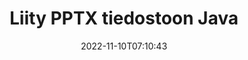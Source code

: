 ---
############################# Static ############################
layout: "auto-gen-merger"
date: 2022-11-10T07:10:43
draft: false
otherformats: vdx vsdm vsdx vssm vssx vstm vstx vsx vtx xlam xls xlsb xlsm xlsx xlt xltm

############################# Head ############################
head_title: "Liity PPTX-tiedostoihin Java & J2SE Documents Merger API:n kautta"
head_description: "Liitä useita PPTX-tiedostoja Javassa käyttämällä asiakirjojen yhdistämissovellusliittymää, jossa kaikki tiedot, tyylit ja muotoilut ovat lähdeasiakirjoina."

############################# Header ############################
title: "Liity PPTX tiedostoon Java"
description: "Liity kohtaan PPTX muutamalla rivillä Java-koodia."
bg_image: "https://cms.admin.containerize.com/templates/aspose/App_Themes/V3/images/bg/header1.png"
bg_overlay: false
button:
    enable: true
    icon: "fas fa-arrow-down"
    label: "Lataa ilmainen kokeiluversio"
    link: "https://downloads.groupdocs.com/merger/java"

############################# SubMenu ############################
submenu:
    enable: true

    left:
        img_alt: "GroupDocs.Merger for Java"
        image: "https://cms.admin.containerize.com/templates/groupdocs/images/product-logos/90x90-noborder/groupdocs-merger-java.png"
        product: "GroupDocs.Merger"
        platform: "Java"

    middle:
        button:

            # button loop
            - link: "https://apireference.groupdocs.com/merger/java"
              text: "API-viite"

            # button loop
            - link: "https://github.com/groupdocs-merger"
              text: "Esimerkkejä koodista"

            # button loop
            - link: "https://products.groupdocs.app/merger/family"
              text: "Live-demoja"

            # button loop
            - link: "https://purchase.groupdocs.com/pricing/merger/java"
              text: "Hinnoittelu"

    right:
        link_download: "https://downloads.groupdocs.com/merger"
        link_learn: "https://docs.groupdocs.com/merger/java"
        link_buy: "https://purchase.groupdocs.com"

############################# About ############################
about:
    enable: true
    title: "Tietoja GroupDocs.Merger for Java API:sta"
    content: |
        [GroupDocs.Merger for Java](/fi/merger/java/) tarjoaa kätevän ratkaisun useiden PDF-, Microsoft Office- (Word, Excel, PowerPoint, OneNote), OpenDocument-, HTML-, kuvien ja monet muut asiakirjat yhdeksi tiedostoksi Java sovelluksissa. GroupDocs.Merger säästää paljon vaivaa, koska voit liittyä PPTX asiakirjoihin - sinun ei tarvitse asentaa kolmannen osapuolen ohjelmistoja, työpöytäsovelluksia tai laajennuksia. Nyt on turhaa tuhlata aikaasi ja yhdistää tiedostoja manuaalisesti! GroupDocsin tehtävänä on tarjota parasta laatua ja yksinkertaistaa asiakirjankäsittelyn työnkulkuja.
        
        GroupDocs.Merger API on oikea valinta yritysratkaisuille, jotka tarvitsevat tiedostojen yhdistämisominaisuuksia. Näitä sovellusliittymiä tuetaan hyvin kaikissa tärkeimmissä käyttöjärjestelmissä ja alustoissa, mukaan lukien J2SE 7.0 (1.7), J2SE 8.0 (1.8), Java 10.

############################# Steps ############################
steps:
    enable: true
    title_left: "Liitä useita PPTX tiedostoja tuotteessa Java"
    content_left: |
        [GroupDocs.Merger for Java](/fi/merger/java/) helpottaa Java-kehittäjien liittämistä useisiin PPTX tiedostoihin muutaman helpon vaiheen avulla.
        
        * Luo **Merger** esiintymä ja anna lähdedokumentin polku rakentajaparametriksi.
        * Soita **Merger**-luokan **Join** ja välitä toinen lähdeasiakirjan polku.
        * Soita **Save** **Merger**-luokasta tallentaaksesi yhdistetyn asiakirjan.

    title_right: "Laitteistovaatimukset"
    content_right: |
        GroupDocs.Merger for Java API-liittymiä tuetaan kaikilla tärkeimmillä alustoilla ja käyttöjärjestelmillä. Ennen kuin suoritat alla olevan koodin, varmista, että sinulla on seuraavat edellytykset asennettuna järjestelmääsi.

        * Käyttöjärjestelmät: Microsoft Windows, Linux, MacOS
        * Kehitysympäristöt: NetBeans, IntelliJ IDEA, Eclipse
        * Kehykset: J2SE 7.0 (1.7), J2SE 8.0 (1.8), Java 10
        * Lataa tuotteen GroupDocs.Merger for Java uusin versio osoitteesta [Maven](https://repository.groupdocs.com/webapp/#/artifacts/browse/tree/General/repo/com/groupdocs/groupdocs-merger)
         
    code: |
     {{% merger/additional-styles %}}
     {{< merger/code-merger title="Kuinka liittää PPTX tiedostot käyttämällä Java esimerkkikoodia">}}

        ```java    
        // Liitä PPTX tiedostot GroupDocs.Merger for Java API:lla
        // Toteuta yhdistäminen syötteellä PPTX
        Merger merger = new Merger("input_1.pptx");

        // Kutsu Merger-luokan ilmentymän liitosmenetelmä ja välitä toinen lähdeasiakirjan polku
        merger.join("input_2.pptx");
    
        // Soita Merger-luokan esiintymän tallennusmenetelmää tallentaaksesi yhdistetyn asiakirjan
        merger.save("merged-file.pptx"); 
        ```
     {{< /merger/code-merger >}}

############################# Demos ############################
demos:
    enable: true
    title: "Live-demot - Online-sovellus asiakirjojen liittämiseen"
    content: |
       Liity useampaan kuin yhteen PPTX tiedostoon juuri nyt käymällä [GroupDocs.Merger Live Demos](https://products.groupdocs.app/merger/pptx) -sivustolla.
       Live-demolla on seuraavat edut.
        
############################# About Formats ############################
about_formats:
    enable: true

############################# More Formats ############################
more_formats:
    enable: true
    title: "Muiden asiakirjamuotojen yhdistäminen"
    content: |
        Java dokumentoi tiedostomuotojen ja kuvien yhdistämissovellusliittymää. Yhdistä joitain suosittuja asiakirjamuotoja alla kuvatulla tavalla.

############################# Back to top ###############################
back_to_top:
    enable: true
---